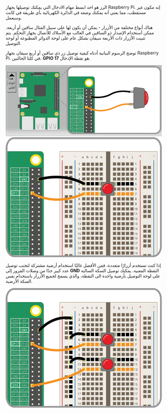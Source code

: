 الرز هو احد ابسط مهام الادخال التي يمكنك توصيلها بجهاز Raspberry Pi. إنه مكون غير مستقطب، مما يعني أنه يمكنك وضعه في الدائرة الكهربائية بأي طريقة في كانت وسيعمل.

هناك أنواع مختلفة من الأزرار - يمكن أن يكون لها على سبيل المثال ساقين أو أربعة. ممكن أستخدام الإصدار ذو الساقين في الغالب مع الأسلاك للأتصال بجهاز التحكم. يتم تثبيت الأزرار ذات الأربعة سيقان بشكل عام على لوحة الدوائر المطبوعة أو لوحة التوصيل.

توضح الرسوم البيانية أدناه كيفية توصيل زر ذي ساقين أو أربع سيقان بجهاز Raspberry Pi. في كلتا الحالتين، **GPIO 17** هو نقطة الإدخال.

![2-pin-btn](images/2-pin-button.png) ![4-pin-btn](images/4-pin-button.png)

إذا كنت تستخدم أزرارًا متعددة، فمن الأفضل غالبًا استخدام  أرضية مشتركة  لتجنب توصيل عدد كبير جدًا من وصلات المرور إلى **GND** النقطة المعنية. يمكنك توصيل السكة السالبة على لوحة التوصيل بأرضية  واحدة الى النقطة، والذي يسمح لجميع الأزرار باستخدام نفس السكة الأرضية.

![2x4-pin-btn](images/2x4-pin-button.png)
